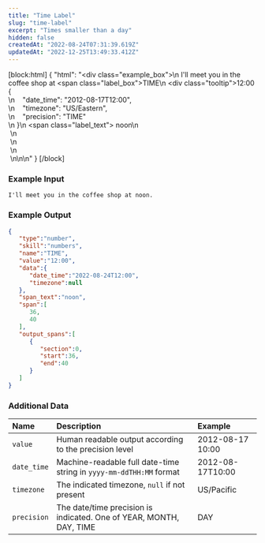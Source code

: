```yaml
---
title: "Time Label"
slug: "time-label"
excerpt: "Times smaller than a day"
hidden: false
createdAt: "2022-08-24T07:31:39.619Z"
updatedAt: "2022-12-25T13:49:33.412Z"
---
```

[block:html]
{
  "html": "<div class=\"example_box\">\n  I'll meet you in the coffee shop at <span class=\"label_box\">TIME\n  <div class=\"tooltip\">12:00<br>{<br> \n    &nbsp;&nbsp;&nbsp;\"date_time\": \"2012-08-17T12:00\",<br> \n    &nbsp;&nbsp;&nbsp;\"timezone\": \"US/Eastern\",<br>\n    &nbsp;&nbsp;&nbsp;\"precision\": \"TIME\"<br> \n    }</div>\n  </span><span class=\"label_text\"> noon</span>\n  <br>&nbsp;\n  <br>&nbsp;\n  <br>&nbsp;\n  <br>&nbsp;\n</div>\n\n<style>\n  .label_box { \n    box-sizing: border-box;\n    border-width: 0px;\n    border-style: solid;\n    border-bottom-left-radius: 0.25rem;\n    border-top-left-radius: 0.25rem;\n    border-top-right-radius: 0.25rem;\n    background-color: rgb(241, 59, 233);\n    color: white;\n    padding: 2px;\n    position: relative;\n    outline-style: none;\">\n  }\n  .label_text {\n    box-sizing: border-box;\n    border-width: 0px 0px 2px;\n    border-style: solid;\n    border-color: rgb(241, 59, 233);\n\t}\n  .example_box {\n    max-width: 40rem;\n    margin: 0 auto;\n    background-color: rgb(243, 245, 249);\n    padding: 18px;\n    line-height: 28px;\n  }\n  .tooltip {\n    color:white;\n    background-color: black;\n    width: 255px;\n    position: absolute;\n        top: 26px;\n        left: 15px;\n  border-radius: 3px;\n    padding: 5px 8px;\n  }\n  .tooltip::after {\n  content: \" \";\n  position: absolute;\n  bottom: 100%;  /* At the top of the tooltip */\n  left: 5%;\n  margin-left: -8px;\n  border-width: 8px;\n  border-style: solid;\n  border-color: transparent transparent black transparent;\n}\n</style>"
}
[/block]



### Example Input

```
I'll meet you in the coffee shop at noon.
```



### Example Output

```json
{
   "type":"number",
   "skill":"numbers",
   "name":"TIME",
   "value":"12:00",
   "data":{
      "date_time":"2022-08-24T12:00",
      "timezone":null
   },
   "span_text":"noon",
   "span":[
      36,
      40
   ],
   "output_spans":[
      {
         "section":0,
         "start":36,
         "end":40
      }
   ]
}
```



### Additional Data

| Name        | Description                                                         | Example          |
| :---------- | :------------------------------------------------------------------ | :--------------- |
| `value`     | Human readable output according to the precision level              | 2012-08-17 10:00 |
| `date_time` | Machine-readable full date-time string in `yyyy-mm-ddTHH:MM` format | 2012-08-17T10:00 |
| `timezone`  | The indicated timezone, `null` if not present                       | US/Pacific       |
| `precision` | The date/time precision is indicated. One of YEAR, MONTH, DAY, TIME | DAY              |